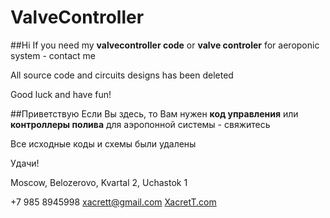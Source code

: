 # ValveController

##Hi
If you need my **valvecontroller code** or **valve controler** for aeroponic system - contact me

All source code and circuits designs has been deleted

Good luck and have fun!

##Приветствую
Если Вы здесь, то Вам нужен **код управления** или **контроллеры полива** для аэропонной системы - свяжитесь

Все исходные коды и схемы были удалены

Удачи!

Moscow, Belozerovo, Kvartal 2, Uchastok 1


+7 985 8945998
xacrett@gmail.com
[XacretT.com](http://xacrett.com)
